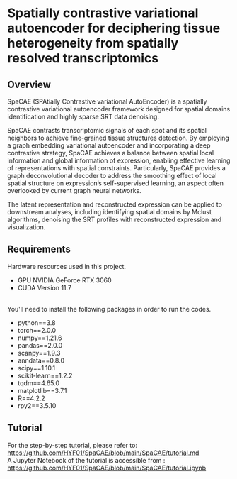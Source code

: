 Spatially contrastive variational autoencoder for deciphering tissue heterogeneity from spatially resolved transcriptomics
======
## Overview
SpaCAE (SPAtially Contrastive variational AutoEncoder) is a spatially contrastive variational autoencoder framework designed for spatial domains identification and highly sparse SRT data denoising.

SpaCAE contrasts transcriptomic signals of each spot and its spatial neighbors to achieve fine-grained tissue structures detection. By employing a graph embedding variational autoencoder and incorporating a deep contrastive strategy, SpaCAE achieves a balance between spatial local information and global information of expression, enabling effective learning of representations with spatial constraints. Particularly, SpaCAE provides a graph deconvolutional decoder to address the smoothing effect of local spatial structure on expression’s self-supervised learning, an aspect often overlooked by current graph neural networks. 

The latent representation and reconstructed expression can be applied to downstream analyses, including identifying spatial domains by Mclust algorithms, denoising the SRT profiles with reconstructed expression and visualization. 
## Requirements
Hardware resources used in this project.<br>
+ GPU NVIDIA GeForce RTX 3060<br>
+ CUDA Version 11.7<br><br>

You'll need to install the following packages in order to run the codes.<br>
+ python==3.8<br>
+ torch==2.0.0<br>
+ numpy==1.21.6<br>
+ pandas==2.0.0<br>
+ scanpy==1.9.3<br>
+ anndata==0.8.0<br>
+ scipy==1.10.1<br>
+ scikit-learn==1.2.2<br>
+ tqdm==4.65.0<br>
+ matplotlib==3.7.1<br>
+ R==4.2.2<br>
+ rpy2==3.5.10<br>

## Tutorial
For the step-by-step tutorial, please refer to: 
<br>
https://github.com/HYF01/SpaCAE/blob/main/SpaCAE/tutorial.md
<br>
A Jupyter Notebook of the tutorial is accessible from : 
<br>
https://github.com/HYF01/SpaCAE/blob/main/SpaCAE/tutorial.ipynb
<br>

